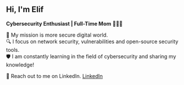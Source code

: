 ##  Hi, I'm Elif

**Cybersecurity Enthusiast | Full-Time Mom** 👶🏻💜

🎯 My mission is more secure digital world.      
🔍 I focus on network security, vulnerabilities and open-source security tools.    
🛡️ I am constantly learning in the field of cybersecurity and sharing my knowledge!

🤝 Reach out to me on LinkedIn. [LinkedIn](www.linkedin.com/in/elifsokel)
